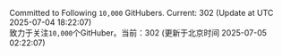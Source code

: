 Committed to Following `10,000` GitHubers. Current: <!-- FOLLOWING_COUNT -->302<!-- FOLLOWING_COUNT --> (Update at UTC <!-- LAST_UPDATED -->2025-07-04 18:22:07<!-- LAST_UPDATED -->)<br>
致力于关注`10,000`个GitHuber。当前：<!-- FOLLOWING_COUNT -->302<!-- FOLLOWING_COUNT --> (更新于北京时间 <!-- LAST_UPDATED_CST -->2025-07-05 02:22:07<!-- LAST_UPDATED_CST -->)
